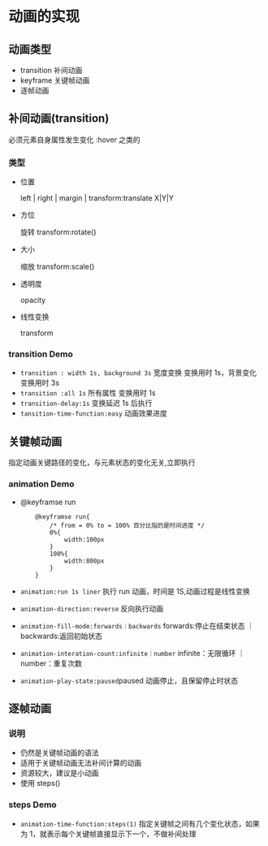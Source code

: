 # 动画的实现

## 动画类型

- transition 补间动画
- keyframe 关键帧动画
- 逐帧动画

## 补间动画(transition)

必须元素自身属性发生变化 :hover 之类的

### 类型

- 位置

  left | right | margin | transform:translate X|Y|Y

- 方位

  旋转 transform:rotate()

- 大小

  缩放 transform:scale()

- 透明度

  opacity

- 线性变换

  transform

### transition Demo

- `transition : width 1s, background 3s` 宽度变换 变换用时 1s，背景变化 变换用时 3s
- `transition :all 1s` 所有属性 变换用时 1s
- `transition-delay:1s` 变换延迟 1s 后执行
- `tansition-time-function:easy` 动画效果进度

## 关键帧动画

指定动画关键路径的变化，与元素状态的变化无关,立即执行

### animation Demo

- @keyframse run

  ```language=css
      @keyframse run{
          /* from = 0% to = 100% 百分比指的是时间进度 */
          0%{
              width:100px
          }
          100%{
              width:800px
          }
      }
  ```

- `animation:run 1s liner` 执行 run 动画，时间是 1S,动画过程是线性变换
- `animation-direction:reverse` 反向执行动画
- `animation-fill-mode:forwards｜backwards` forwards:停止在结束状态 ｜ backwards:返回初始状态
- `animation-interation-count:infinite｜number` infinite：无限循环 ｜ number：重复次数
- `animation-play-state:paused`paused 动画停止，且保留停止时状态

## 逐帧动画

### 说明

- 仍然是关键帧动画的语法
- 适用于关键帧动画无法补间计算的动画
- 资源较大，建议是小动画
- 使用 steps()

### steps Demo

- `animation-time-function:steps(1)` 指定关键帧之间有几个变化状态，如果为 1，就表示每个关键帧直接显示下一个，不做补间处理
